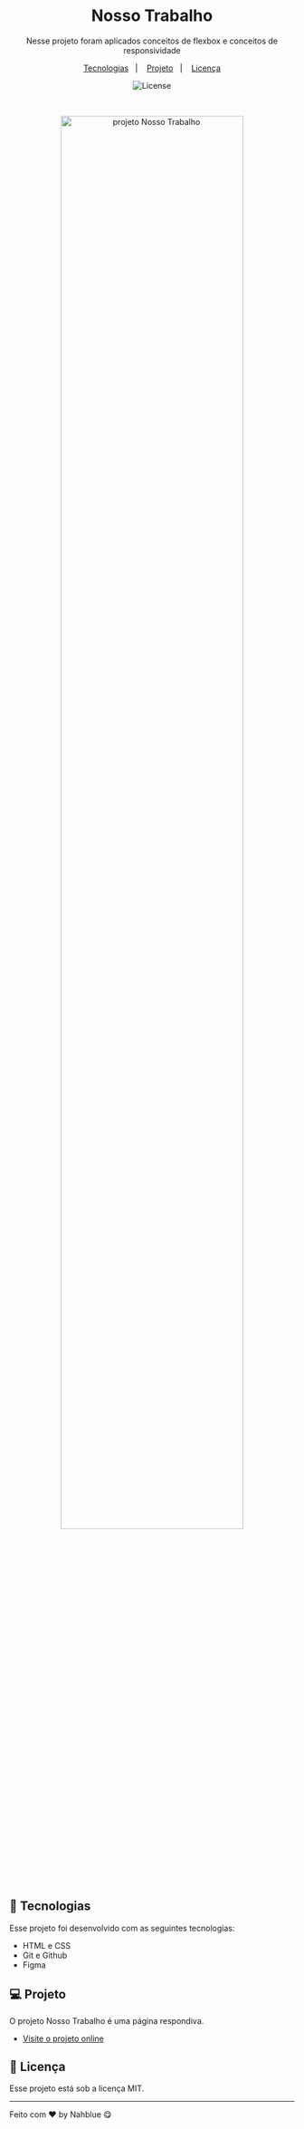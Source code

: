 <h1 align="center"> Nosso Trabalho </h1>

<p align="center">
Nesse projeto foram aplicados conceitos de flexbox e conceitos de responsividade <br/>
</p>

<p align="center">
  <a href="#-tecnologias">Tecnologias</a>&nbsp;&nbsp;&nbsp;|&nbsp;&nbsp;&nbsp;
  <a href="#-projeto">Projeto</a>&nbsp;&nbsp;&nbsp;|&nbsp;&nbsp;&nbsp;
  <a href="#memo-licença">Licença</a>
</p>

<p align="center">
  <img alt="License" src="https://img.shields.io/static/v1?label=license&message=MIT&color=49AA26&labelColor=000000">
</p>

<br>

<p align="center">
  <img alt="projeto Nosso Trabalho" src="" width="80%">
</p>

## 🚀 Tecnologias

Esse projeto foi desenvolvido com as seguintes tecnologias:

- HTML e CSS
- Git e Github
- Figma

## 💻 Projeto

O projeto Nosso Trabalho é uma página respondiva.

- [Visite o projeto online](https://nahblue.github.io/nosso-trabalho/)

## :memo: Licença

Esse projeto está sob a licença MIT.

---

Feito com ♥ by Nahblue 😋
